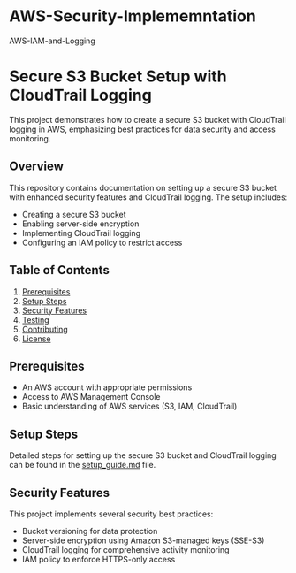 # AWS-Security-Implememntation
AWS-IAM-and-Logging
# Secure S3 Bucket Setup with CloudTrail Logging

This project demonstrates how to create a secure S3 bucket with CloudTrail logging in AWS, emphasizing best practices for data security and access monitoring.

## Overview

This repository contains documentation on setting up a secure S3 bucket with enhanced security features and CloudTrail logging. The setup includes:

- Creating a secure S3 bucket
- Enabling server-side encryption
- Implementing CloudTrail logging
- Configuring an IAM policy to restrict access

## Table of Contents

1. [Prerequisites](#prerequisites)
2. [Setup Steps](#setup-steps)
3. [Security Features](#security-features)
4. [Testing](#testing)
5. [Contributing](#contributing)
6. [License](#license)

## Prerequisites

- An AWS account with appropriate permissions
- Access to AWS Management Console
- Basic understanding of AWS services (S3, IAM, CloudTrail)

## Setup Steps

Detailed steps for setting up the secure S3 bucket and CloudTrail logging can be found in the [setup_guide.md](setup_guide.md) file.

## Security Features

This project implements several security best practices:

- Bucket versioning for data protection
- Server-side encryption using Amazon S3-managed keys (SSE-S3)
- CloudTrail logging for comprehensive activity monitoring
- IAM policy to enforce HTTPS-only access
